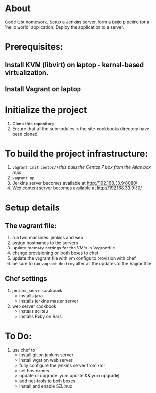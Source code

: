 # About

Code test homework.  Setup a Jenkins server, form a build pipeline for a 'hello world' application.  Deploy the application to a server.

# Prerequisites:

## Install KVM (libvirt) on laptop - kernel-based virtualization.

## Install Vagrant on laptop

# Initialize the project
1. Clone this repository
2. Ensure that all the submodules in the site-cookbooks directory have been cloned

# To build the project infrastructure:
1. `vagrant init centos/7` _this pulls the Centos 7 box from the Atlas box repo_
2. `vagrant up`
3. Jenkins server becomes available at http://192.168.33.9:8080/
4. Web content server becomes available at http://192.168.33.9:80/

# Setup details

## The vagrant file:

1. run two machines: jenkins and web
2. assign hostnames to the servers
3. update memory settings for the VM's in Vagrantfile
3. change provisioning on both boxes to chef
4. update the vagrant file with vm configs to provision with chef
5. be sure to run `vagrant destroy` after all the updates to the Vagrantfile

## Chef settings

1. jenkins_server cookbook
   * installs java
   * installs jenkins master server
2. web server cookbook
   * installs sqlite3
   * installs Ruby on Rails


# To Do:

1. use chef to
   * install git on jenkins server
   * install wget on web server
   * fully configure the jenkins server from xml
   * set hostnames
   * update or upgrade (yum update && yum upgrade)
   * add net-tools to both boxes
   * install and enable SELinux
